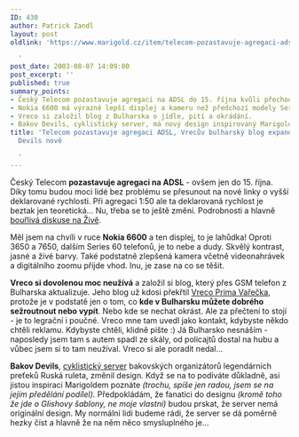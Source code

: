 ```yaml
---
ID: 430
author: Patrick Zandl
layout: post
oldlink: 'https://www.marigold.cz/item/telecom-pozastavuje-agregaci-adsl-vrecuv-bulharsky-blog-expanduje-bakov-devils-nove

  '
post_date: 2003-08-07 14:09:00
post_excerpt: ''
published: true
summary_points:
- Český Telecom pozastavuje agregaci na ADSL do 15. října kvůli přechodu na nové linky.
- Nokia 6600 má výrazně lepší displej a kameru než předchozí modely Series 60.
- Vreco si založil blog z Bulharska o jídle, pití a okrádání.
- Bakov Devils, cyklistický server, má nový design inspirovaný Marigoldem.
title: 'Telecom pozastavuje agregaci ADSL, Vrecův bulharský blog expanduje, Bakov
  Devils nově

  '
---
```


<p>
Český Telecom <STRONG>pozastavuje agregaci na ADSL</STRONG> - ovšem jen do 15. října. Díky&#160;tomu budou moci lidé bez problému se přesunout na nové linky o vyšší deklarované rychlosti. Při agregaci 1:50 ale ta deklarovaná rychlost je beztak jen teoretická... Nu, třeba se to ještě změní. Podrobnosti a hlavně <A href="http://www.zive.cz/h/Bleskovky/AR.asp?ARI=112046&amp;CAI=2097&amp;HID=19" target=_blank>bouřlivá diskuse na Živě</A>. </p>

<p>
Měl jsem na chvíli v ruce <STRONG>Nokia 6600</STRONG> a ten displej, to je lahůdka! Oproti 3650 a 7650, dalším Series 60 telefonů, je to nebe a dudy. Skvělý kontrast, jasné a živé barvy. Také podstatně zlepšená kamera včetně videonahrávek a digitálního zoomu přijde vhod. Inu, je zase na co se těšit. </p>

<p>
<STRONG>Vreco si dovolenou moc neužívá</STRONG> a založil si blog, který přes GSM telefon z Bulharska aktualizuje. Jeho blog už kdosi překřtil <A href="http://www.vreco.cz/" target=_blank>Vreco Prima Vařečka</A>, protože je v podstatě jen o tom, co <STRONG>kde v Bulharsku můžete dobrého sežroutnout nebo vypít</STRONG>. Nebo kde se nechat okrást. Ale za přečtení to stojí - je to legrační i poučné. Vreco mne tam uvedl jako kontakt, kdybyste někdo chtěli reklamu. Kdybyste chtěli, klidně pište :) Já Bulharsko nesnáším - naposledy jsem tam s autem spadl ze skály, od policajtů dostal na hubu a vůbec jsem si to tam neužíval. Vreco si ale poradit nedal...</p>

<p>
<STRONG>Bakov Devils</STRONG>, <A href="http://www.bakovdevils.cz/" target=_blank>cyklistický server</A> bakovských organizátorů legendárních preťeků Ruská ruleta, změnil design. Když se na to podíváte důkladně, asi jistou inspiraci Marigoldem poznáte <EM>(trochu, spíše jen radou, jsem se na jejím předělání podílel). </EM>Předpokládám, že fanatici do designu <EM>(kromě toho že jde o Glishovy šablony, ne moje vlastní)</EM> budou prskat, že server nemá originální design. My normální lidi budeme rádi, že server se dá poměrně hezky číst a hlavně že na něm něco smysluplného je... </p>
